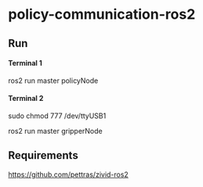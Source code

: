 # policy-communication-ros2

## Run

#### Terminal 1
ros2 run master policyNode 

#### Terminal 2
sudo chmod 777 /dev/ttyUSB1 

ros2 run master gripperNode 

## Requirements
https://github.com/pettras/zivid-ros2
